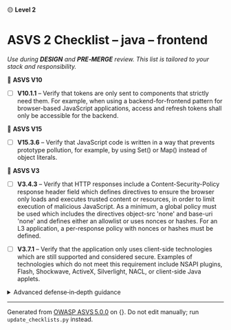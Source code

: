 🟡 **Level 2**

# ASVS 2 Checklist – java – frontend

*Use during **DESIGN** and **PRE‑MERGE** review. This list is tailored to your stack and responsibility.*



🎯 **ASVS V10**

- [ ] **V10.1.1** – Verify that tokens are only sent to components that strictly need them. For example, when using a backend-for-frontend pattern for browser-based JavaScript applications, access and refresh tokens shall only be accessible for the backend.


🎯 **ASVS V15**

- [ ] **V15.3.6** – Verify that JavaScript code is written in a way that prevents prototype pollution, for example, by using Set() or Map() instead of object literals.


🎯 **ASVS V3**

- [ ] **V3.4.3** – Verify that HTTP responses include a Content-Security-Policy response header field which defines directives to ensure the browser only loads and executes trusted content or resources, in order to limit execution of malicious JavaScript. As a minimum, a global policy must be used which includes the directives object-src 'none' and base-uri 'none' and defines either an allowlist or uses nonces or hashes. For an L3 application, a per-response policy with nonces or hashes must be defined.

- [ ] **V3.7.1** – Verify that the application only uses client-side technologies which are still supported and considered secure. Examples of technologies which do not meet this requirement include NSAPI plugins, Flash, Shockwave, ActiveX, Silverlight, NACL, or client-side Java applets.

<details><summary>Advanced defense‑in‑depth guidance</summary>


_Add organisation‑specific recommendations, links to tooling, threat models, etc._

</details>


---

Generated from [OWASP ASVS 5.0.0](https://owasp.org/www-project-application-security-verification-standard/) on {}. Do not edit manually; run `update_checklists.py` instead.
